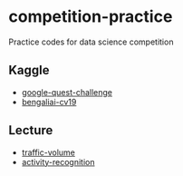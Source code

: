 # competition-practice

Practice codes for data science competition

## Kaggle

- [google-quest-challenge](https://github.com/nd-02110114/ds-competition/tree/master/google-quest-challenge)
- [bengaliai-cv19](https://github.com/nd-02110114/ds-competition/tree/master/bengaliai-cv19)

## Lecture

- [traffic-volume](https://github.com/nd-02110114/ds-competition/tree/master/traffic-volume)
- [activity-recognition](https://github.com/nd-02110114/ds-competition/tree/master/activity-recognition)
